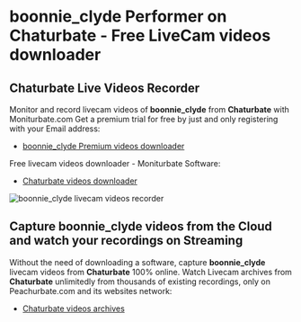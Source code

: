# boonnie_clyde Performer on Chaturbate - Free LiveCam videos downloader

## Chaturbate Live Videos Recorder

Monitor and record livecam videos of **boonnie_clyde** from **Chaturbate** with Moniturbate.com
Get a premium trial for free by just and only registering with your Email address:
* [boonnie_clyde Premium videos downloader](https://moniturbate.com/request-demo-licence-key.html)

Free livecam videos downloader - Moniturbate Software:
* [Chaturbate videos downloader](https://moniturbate.com/moniturbate-download-software.html)

![boonnie_clyde livecam videos recorder](https://peachurnet.com/templates/moniturbate-software.png)


## Capture boonnie_clyde videos from the Cloud and watch your recordings on Streaming

Without the need of downloading a software, capture **boonnie_clyde** livecam videos from **Chaturbate** 100% online.
Watch Livecam archives from **Chaturbate** unlimitedly from thousands of existing recordings, only on Peachurbate.com and its websites network:
* [Chaturbate videos archives](https://peachurnet.com/)